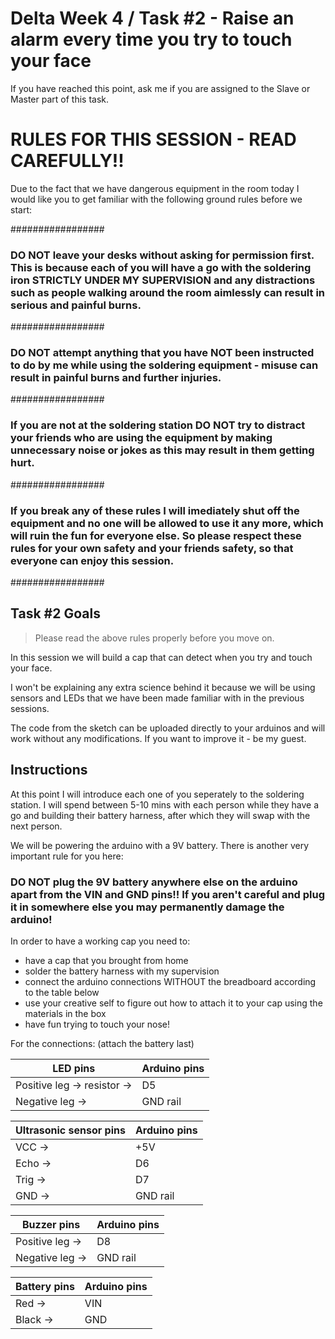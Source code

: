 # Delta Week 4 / Task #2 - Raise an alarm every time you try to touch your face

If you have reached this point, ask me if you are assigned to the Slave or Master part of this task.

# RULES FOR THIS SESSION - READ CAREFULLY!!
Due to the fact that we have dangerous equipment in the room today I would like you to get familiar with the following ground rules before we start:

#################

### DO NOT leave your desks without asking for permission first. This is because each of you will have a go with the soldering iron STRICTLY UNDER MY SUPERVISION and any distractions such as people walking around the room aimlessly can result in serious and painful burns.

#################

### DO NOT attempt anything that you have NOT been instructed to do by me while using the soldering equipment - misuse can result in painful burns and further injuries.

#################

### If you are not at the soldering station DO NOT try to distract your friends who are using the equipment by making unnecessary noise or jokes as this may result in them getting hurt.

#################

### If you break any of these rules I will imediately shut off the equipment and no one will be allowed to use it any more, which will ruin the fun for everyone else. So please respect these rules for your own safety and your friends safety, so that everyone can enjoy this session.

#################

## Task #2 Goals

> Please read the above rules properly before you move on.

In this session we will build a cap that can detect when you try and touch your face. 

I won't be explaining any extra science behind it because we will be using sensors and LEDs that we have been made familiar with in the previous sessions.

The code from the sketch can be uploaded directly to your arduinos and will work without any modifications. If you want to improve it - be my guest.

## Instructions

At this point I will introduce each one of you seperately to the soldering station. I will spend between 5-10 mins with each person while they have a go and building their battery harness, after which they will swap with the next person.

We will be powering the arduino with a 9V battery. There is another very important rule for you here:

### DO NOT plug the 9V battery anywhere else on the arduino apart from the VIN and GND pins!! If you aren't careful and plug it in somewhere else you may permanently damage the arduino!

In order to have a working cap you need to:
 - have a cap that you brought from home
 - solder the battery harness with my supervision
 - connect the arduino connections WITHOUT the breadboard according to the table below
 - use your creative self to figure out how to attach it to your cap using the materials in the box
 - have fun trying to touch your nose!
 
 
For the connections: (attach the battery last)

| LED pins                     | Arduino pins |
|------------------------------|--------------|
| Positive leg  -> resistor -> | D5           |
| Negative leg  ->             | GND rail     |


| Ultrasonic sensor pins | Arduino pins |
|------------------------|--------------|
| VCC  ->                | +5V          |
| Echo ->                | D6           |
| Trig ->                | D7           |
| GND  ->                | GND rail     |


| Buzzer pins       | Arduino pins |
|-------------------|--------------|
| Positive leg  ->  | D8           |
| Negative leg  ->  | GND rail     |


| Battery pins | Arduino pins |
|--------------|--------------|
| Red    ->    | VIN          |
| Black  ->    | GND          |


